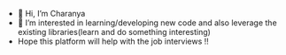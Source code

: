 - 👋 Hi, I’m Charanya
- 👀 I’m interested in learning/developing new code and also leverage the existing libraries(learn and do something interesting)
- Hope this platform will help with the job interviews !!


<!---
charanya85/charanya85 is a ✨ special ✨ repository because its `README.md` (this file) appears on your GitHub profile.
You can click the Preview link to take a look at your changes.
--->
